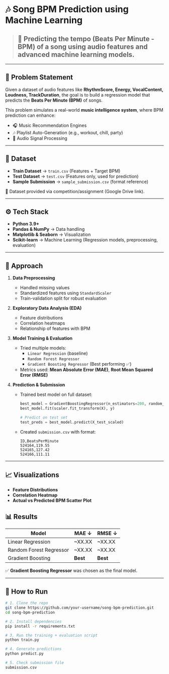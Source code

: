 # 🎶 Song BPM Prediction using Machine Learning  

> ## 🚀 Predicting the **tempo (Beats Per Minute - BPM)** of a song using **audio features** and advanced machine learning models.  

---

## 📌 Problem Statement  
Given a dataset of audio features like **RhythmScore, Energy, VocalContent, Loudness, TrackDuration**, the goal is to build a regression model that predicts the **Beats Per Minute (BPM)** of songs.  

This problem simulates a real-world **music intelligence system**, where BPM prediction can enhance:  
- 🎧 Music Recommendation Engines  
- 🎶 Playlist Auto-Generation (e.g., workout, chill, party)  
- 🥁 Audio Signal Processing  

---

## 📂 Dataset  
- **Train Dataset** → `train.csv` (Features + Target BPM)  
- **Test Dataset** → `test.csv` (Features only, used for prediction)  
- **Sample Submission** → `sample_submission.csv` (format reference)  

🔗 Dataset provided via competition/assignment (Google Drive link).  

---

## ⚙️ Tech Stack  
- **Python 3.9+**  
- **Pandas & NumPy** → Data handling  
- **Matplotlib & Seaborn** → Visualization  
- **Scikit-learn** → Machine Learning (Regression models, preprocessing, evaluation)  

---

## 🚀 Approach  

1. **Data Preprocessing**  
   - Handled missing values  
   - Standardized features using `StandardScaler`  
   - Train-validation split for robust evaluation  

2. **Exploratory Data Analysis (EDA)**  
   - Feature distributions  
   - Correlation heatmaps  
   - Relationship of features with BPM  

3. **Model Training & Evaluation**  
   - Tried multiple models:  
     - `Linear Regression` (baseline)  
     - `Random Forest Regressor`  
     - `Gradient Boosting Regressor` (Best performing ✅)  
   - Metrics used: **Mean Absolute Error (MAE)**, **Root Mean Squared Error (RMSE)**  

4. **Prediction & Submission**  
   - Trained best model on full dataset:  
     ```python
     best_model = GradientBoostingRegressor(n_estimators=200, random_state=42)
     best_model.fit(scaler.fit_transform(X), y)

     # Predict on test set
     test_preds = best_model.predict(X_test_scaled)
     ```
   - Created `submission.csv` with format:  
     ```
     ID,BeatsPerMinute
     524164,119.55
     524165,127.42
     524166,111.11
     ```  

---

## 📈 Visualizations  

  - **Feature Distributions**  
  - **Correlation Heatmap**  
  - **Actual vs Predicted BPM Scatter Plot**



## 📊 Results  

| Model                  | MAE ↓  | RMSE ↓  |
|-------------------------|--------|---------|
| Linear Regression       | ~XX.XX | ~XX.XX  |
| Random Forest Regressor | ~XX.XX | ~XX.XX  |
| Gradient Boosting       | **Best** | **Best** |  

✅ **Gradient Boosting Regressor** was chosen as the final model.  

---

## 📌 How to Run  

```bash
# 1. Clone the repo
git clone https://github.com/your-username/song-bpm-prediction.git
cd song-bpm-prediction

# 2. Install dependencies
pip install -r requirements.txt

# 3. Run the training + evaluation script
python train.py

# 4. Generate predictions
python predict.py

# 5. Check submission file
submission.csv


